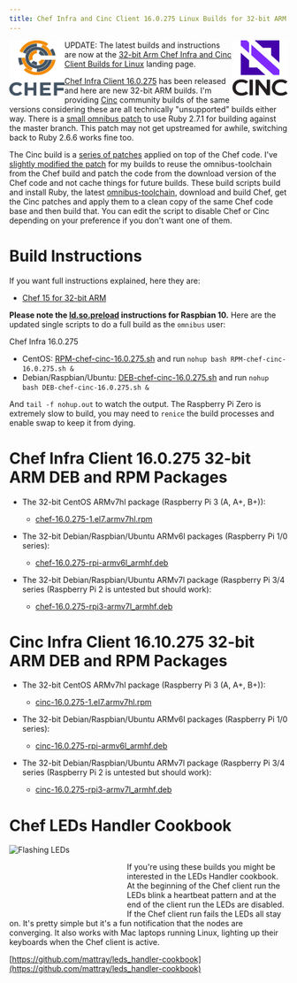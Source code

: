 ```yaml
---
title: Chef Infra and Cinc Client 16.0.275 Linux Builds for 32-bit ARM
---
```


<a href="https://github.com/chef/chef"><img src="/assets/chef-logo.png" alt="Chef" width="100" height="100" align="left" /></a>
<a href="https://gitlab.com/cinc-project/client"><img src="/assets/cinc-logo.png" alt="Cinc" width="100" height="100" align="right" /></a>

UPDATE: The latest builds and instructions are now at the [32-bit Arm Chef Infra and Cinc Client Builds for Linux](/arm/) landing page.

[Chef Infra Client 16.0.275](https://discourse.chef.io/t/chef-infra-client-16-0-275-released/17047) has been released and here are new 32-bit ARM builds. I'm providing [Cinc](https://cinc.sh) community builds of the same versions considering these are all technically "unsupported" builds either way. There is a [small omnibus patch](https://github.com/chef/omnibus/pull/940) to use Ruby 2.7.1 for building against the master branch. This patch may not get upstreamed for awhile, switching back to Ruby 2.6.6 works fine too.

The Cinc build is a [series of patches](https://gitlab.com/cinc-project/client/blob/master/patch.sh) applied on top of the Chef code. I've [slightly modified the patch](https://github.com/mattray/mattray.github.io/blob/master/assets/DEB-chef-cinc-16.0.275.sh#L76) for my builds to reuse the omnibus-toolchain from the Chef build and patch the code from the download version of the Chef code and not cache things for future builds. These build scripts build and install Ruby, the latest [omnibus-toolchain](https://github.com/chef/omnibus-toolchain), download and build Chef, get the Cinc patches and apply them to a clean copy of the same Chef code base and then build that. You can edit the script to disable Chef or Cinc depending on your preference if you don't want one of them.

# Build Instructions

If you want full instructions explained, here they are:

- [Chef 15 for 32-bit ARM](/2019/05/18/chef-15-on-arm)

**Please note the [ld.so.preload](/2019/09/14/installing-raspbian-10-0-on-a-raspberry-pi) instructions for Raspbian 10.** Here are the updated single scripts to do a full build as the `omnibus` user:

Chef Infra 16.0.275
- CentOS: [RPM-chef-cinc-16.0.275.sh](/assets/RPM-chef-cinc-16.0.275.sh) and run `nohup bash RPM-chef-cinc-16.0.275.sh &`
- Debian/Raspbian/Ubuntu: [DEB-chef-cinc-16.0.275.sh](/assets/DEB-chef-cinc-16.0.275.sh) and run  `nohup bash DEB-chef-cinc-16.0.275.sh &`

And `tail -f nohup.out` to watch the output. The Raspberry Pi Zero is extremely slow to build, you may need to `renice` the build processes and enable swap to keep it from dying.

# Chef Infra Client 16.0.275 32-bit ARM DEB and RPM Packages

- The 32-bit CentOS ARMv7hl package (Raspberry Pi 3 (A, A+, B+)):
  - [chef-16.0.275-1.el7.armv7hl.rpm](https://www.dropbox.com/s/1cqkbrhyy14wcvh/chef-16.0.275-1.el7.armv7hl.rpm?raw=1)

- The 32-bit Debian/Raspbian/Ubuntu ARMv6l packages (Raspberry Pi 1/0 series):
  - [chef-16.0.275-rpi-armv6l_armhf.deb](https://www.dropbox.com/s/bg0h3u2tbnfexti/chef-16.0.275-rpi-armv6l_armhf.deb?raw=1)

- The 32-bit Debian/Raspbian/Ubuntu ARMv7l package (Raspberry Pi 3/4 series (Raspberry Pi 2 is untested but should work):
  - [chef-16.0.275-rpi3-armv7l_armhf.deb](https://www.dropbox.com/s/mn16cf8mpph0sas/chef-16.0.275-rpi3-armv7l_armhf.deb?raw=1)

# Cinc Infra Client 16.10.275 32-bit ARM DEB and RPM Packages

- The 32-bit CentOS ARMv7hl package (Raspberry Pi 3 (A, A+, B+)):
  - [cinc-16.0.275-1.el7.armv7hl.rpm](https://www.dropbox.com/s/lydwnzvxhr7d18a/cinc-16.0.275-1.el7.armv7hl.rpm?raw=1)

- The 32-bit Debian/Raspbian/Ubuntu ARMv6l packages (Raspberry Pi 1/0 series):
  - [cinc-16.0.275-rpi-armv6l_armhf.deb](https://www.dropbox.com/s/u67ocgk8z9qpmxx/cinc-16.0.275-rpi-armv6l_armhf.deb?raw=1)

- The 32-bit Debian/Raspbian/Ubuntu ARMv7l package (Raspberry Pi 3/4 series (Raspberry Pi 2 is untested but should work):
  - [cinc-16.0.275-rpi3-armv7l_armhf.deb](https://www.dropbox.com/s/q6mq6uu2l4u7uid/cinc-16.0.275-rpi3-armv7l_armhf.deb?raw=1)

# Chef LEDs Handler Cookbook

<a href="https://github.com/mattray/leds_handler-cookbook"><img src="/assets/flashing_leds.gif" alt="Flashing LEDs" width="213" height="120" align="left" /></a>&nbsp;&nbsp;&nbsp;&nbsp;

If you're using these builds you might be interested in the LEDs Handler cookbook. At the beginning of the Chef client run the LEDs blink a heartbeat pattern and at the end of the client run the LEDs are disabled. If the Chef client run fails the LEDs all stay on. It's pretty simple but it's a fun notification that the nodes are converging. It also works with Mac laptops running Linux, lighting up their keyboards when the Chef client is active.

[https://github.com/mattray/leds_handler-cookbook](https://github.com/mattray/leds_handler-cookbook)
